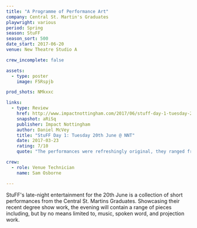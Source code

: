 ```yaml
---
title: "A Programme of Performance Art"
company: Central St. Martin's Graduates
playwright: various 
period: Spring
season: StuFF
season_sort: 500
date_start: 2017-06-20
venue: New Theatre Studio A

crew_incomplete: false

assets:
  - type: poster
    image: F5Rspjb

prod_shots: NMkxxc

links:
  - type: Review
    href: http://www.impactnottingham.com/2017/06/stuff-day-1-tuesday-20th-june-nnt/
    snapshot: aRiSq
    publisher: Impact Nottingham
    author: Daniel McVey 
    title: "StuFF Day 1: Tuesday 20th June @ NNT"
    date: 2017-03-23
    rating: 7/10
    quote: "The performances were refreshingly original, they ranged from the funny to the thought-provoking, but all were fascinating."

crew:
  - role: Venue Technician
    name: Sam Osborne 

---
```


StuFF's late-night entertainment for the 20th June is a collection of short performances from the Central St. Martins Graduates. Showcasing their recent degree show work, the evening will contain a range of pieces including, but by no means limited to, music, spoken word, and projection work.
